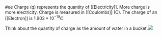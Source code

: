 #ee
Charge (q) represents the quantity of [[Electricity]]. More charge is more electricity. Charge is measured in [[Coulombs]] (C). The charge of an [[Electron]] is $1.602*10^{-19}C$

Think about the quantity of charge as the amount of water in a bucket.![](app://local/Users/ashasaunders/Downloads/ash's%20vault/PNGs/Pasted%20image%2020230222171354.png?1677050034738)

